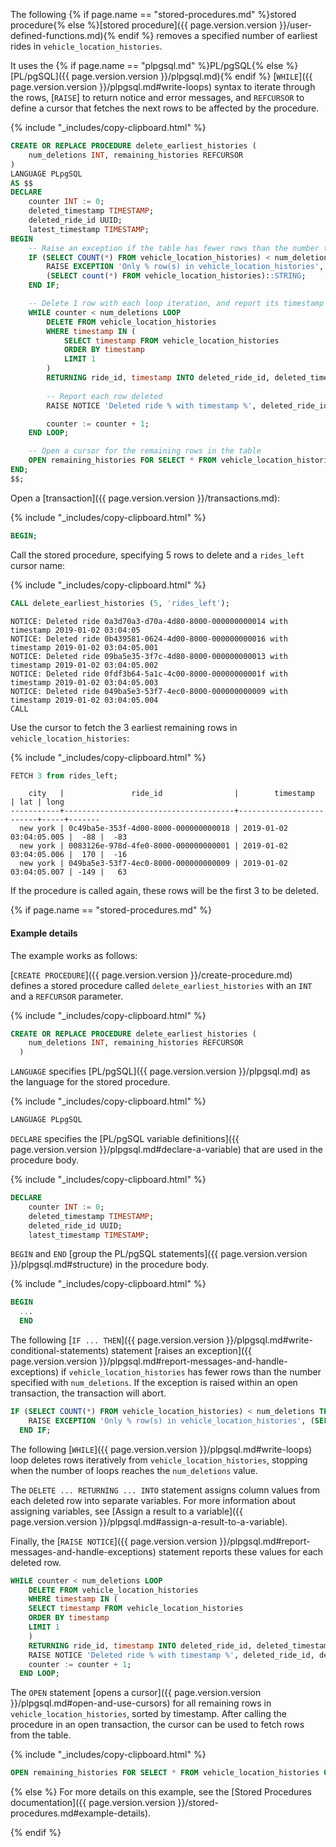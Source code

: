 The following {% if page.name == "stored-procedures.md" %}stored procedure{% else %}[stored procedure]({{ page.version.version }}/user-defined-functions.md){% endif %} removes a specified number of earliest rides in `vehicle_location_histories`.

It uses the {% if page.name == "plpgsql.md" %}PL/pgSQL{% else %}[PL/pgSQL]({{ page.version.version }}/plpgsql.md){% endif %} [`WHILE`]({{ page.version.version }}/plpgsql.md#write-loops) syntax to iterate through the rows, [`RAISE`] to return notice and error messages, and `REFCURSOR` to define a cursor that fetches the next rows to be affected by the procedure.

{% include "_includes/copy-clipboard.html" %}
~~~ sql
CREATE OR REPLACE PROCEDURE delete_earliest_histories (
	num_deletions INT, remaining_histories REFCURSOR
)
LANGUAGE PLpgSQL
AS $$
DECLARE
	counter INT := 0;
	deleted_timestamp TIMESTAMP;
	deleted_ride_id UUID;
	latest_timestamp TIMESTAMP;
BEGIN
	-- Raise an exception if the table has fewer rows than the number to delete
	IF (SELECT COUNT(*) FROM vehicle_location_histories) < num_deletions THEN
	    RAISE EXCEPTION 'Only % row(s) in vehicle_location_histories',
	    (SELECT count(*) FROM vehicle_location_histories)::STRING;
	END IF;

	-- Delete 1 row with each loop iteration, and report its timestamp and ride ID
	WHILE counter < num_deletions LOOP
		DELETE FROM vehicle_location_histories
		WHERE timestamp IN (
			SELECT timestamp FROM vehicle_location_histories
			ORDER BY timestamp
			LIMIT 1
		)
		RETURNING ride_id, timestamp INTO deleted_ride_id, deleted_timestamp;
	
		-- Report each row deleted
		RAISE NOTICE 'Deleted ride % with timestamp %', deleted_ride_id, deleted_timestamp;

		counter := counter + 1;
	END LOOP;

	-- Open a cursor for the remaining rows in the table
	OPEN remaining_histories FOR SELECT * FROM vehicle_location_histories ORDER BY timestamp;
END;
$$;
~~~

Open a [transaction]({{ page.version.version }}/transactions.md):

{% include "_includes/copy-clipboard.html" %}
~~~ sql
BEGIN;
~~~

Call the stored procedure, specifying 5 rows to delete and a `rides_left` cursor name:

{% include "_includes/copy-clipboard.html" %}
~~~ sql
CALL delete_earliest_histories (5, 'rides_left');
~~~

~~~
NOTICE: Deleted ride 0a3d70a3-d70a-4d80-8000-000000000014 with timestamp 2019-01-02 03:04:05
NOTICE: Deleted ride 0b439581-0624-4d00-8000-000000000016 with timestamp 2019-01-02 03:04:05.001
NOTICE: Deleted ride 09ba5e35-3f7c-4d80-8000-000000000013 with timestamp 2019-01-02 03:04:05.002
NOTICE: Deleted ride 0fdf3b64-5a1c-4c00-8000-00000000001f with timestamp 2019-01-02 03:04:05.003
NOTICE: Deleted ride 049ba5e3-53f7-4ec0-8000-000000000009 with timestamp 2019-01-02 03:04:05.004
CALL
~~~

Use the cursor to fetch the 3 earliest remaining rows in `vehicle_location_histories`:

{% include "_includes/copy-clipboard.html" %}
~~~ sql
FETCH 3 from rides_left;
~~~

~~~
    city   |               ride_id                |        timestamp        | lat | long
-----------+--------------------------------------+-------------------------+-----+-------
  new york | 0c49ba5e-353f-4d00-8000-000000000018 | 2019-01-02 03:04:05.005 |  -88 |  -83
  new york | 0083126e-978d-4fe0-8000-000000000001 | 2019-01-02 03:04:05.006 |  170 |  -16
  new york | 049ba5e3-53f7-4ec0-8000-000000000009 | 2019-01-02 03:04:05.007 | -149 |   63
~~~

If the procedure is called again, these rows will be the first 3 to be deleted.

{% if page.name == "stored-procedures.md" %}
#### Example details

The example works as follows:

[`CREATE PROCEDURE`]({{ page.version.version }}/create-procedure.md) defines a stored procedure called `delete_earliest_histories` with an `INT` and a `REFCURSOR` parameter.

{% include "_includes/copy-clipboard.html" %}
~~~ sql
CREATE OR REPLACE PROCEDURE delete_earliest_histories (
	num_deletions INT, remaining_histories REFCURSOR
  )
~~~

`LANGUAGE` specifies [PL/pgSQL]({{ page.version.version }}/plpgsql.md) as the language for the stored procedure.

{% include "_includes/copy-clipboard.html" %}
~~~ sql
LANGUAGE PLpgSQL
~~~

`DECLARE` specifies the [PL/pgSQL variable definitions]({{ page.version.version }}/plpgsql.md#declare-a-variable) that are used in the procedure body.

{% include "_includes/copy-clipboard.html" %}
~~~ sql
DECLARE
	counter INT := 0;
	deleted_timestamp TIMESTAMP;
	deleted_ride_id UUID;
	latest_timestamp TIMESTAMP;
~~~

`BEGIN` and `END` [group the PL/pgSQL statements]({{ page.version.version }}/plpgsql.md#structure) in the procedure body.

{% include "_includes/copy-clipboard.html" %}
~~~ sql
BEGIN
  ...
  END
~~~

The following [`IF ... THEN`]({{ page.version.version }}/plpgsql.md#write-conditional-statements) statement [raises an exception]({{ page.version.version }}/plpgsql.md#report-messages-and-handle-exceptions) if `vehicle_location_histories` has fewer rows than the number specified with `num_deletions`. If the exception is raised within an open transaction, the transaction will abort.

~~~ sql
IF (SELECT COUNT(*) FROM vehicle_location_histories) < num_deletions THEN
	RAISE EXCEPTION 'Only % row(s) in vehicle_location_histories', (SELECT count(*) FROM vehicle_location_histories)::STRING;
  END IF;
~~~

The following [`WHILE`]({{ page.version.version }}/plpgsql.md#write-loops) loop deletes rows iteratively from `vehicle_location_histories`, stopping when the number of loops reaches the `num_deletions` value.

The `DELETE ... RETURNING ... INTO` statement assigns column values from each deleted row into separate variables. For more information about assigning variables, see [Assign a result to a variable]({{ page.version.version }}/plpgsql.md#assign-a-result-to-a-variable).

Finally, the [`RAISE NOTICE`]({{ page.version.version }}/plpgsql.md#report-messages-and-handle-exceptions) statement reports these values for each deleted row.

~~~ sql
WHILE counter < num_deletions LOOP
	DELETE FROM vehicle_location_histories
	WHERE timestamp IN (
  	SELECT timestamp FROM vehicle_location_histories
  	ORDER BY timestamp
  	LIMIT 1
	)
	RETURNING ride_id, timestamp INTO deleted_ride_id, deleted_timestamp;
	RAISE NOTICE 'Deleted ride % with timestamp %', deleted_ride_id, deleted_timestamp;
	counter := counter + 1;
  END LOOP;
~~~

The `OPEN` statement [opens a cursor]({{ page.version.version }}/plpgsql.md#open-and-use-cursors) for all remaining rows in `vehicle_location_histories`, sorted by timestamp. After calling the procedure in an open transaction, the cursor can be used to fetch rows from the table.

{% include "_includes/copy-clipboard.html" %}
~~~ sql
OPEN remaining_histories FOR SELECT * FROM vehicle_location_histories ORDER BY timestamp;
~~~

{% else %}
For more details on this example, see the [Stored Procedures documentation]({{ page.version.version }}/stored-procedures.md#example-details).

{% endif %}